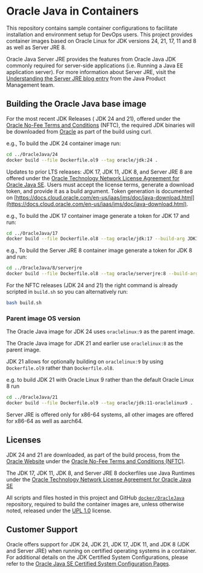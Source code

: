 # Oracle Java in Containers

This repository contains sample container configurations to facilitate installation and environment setup for DevOps users. This project provides container images based on Oracle Linux for JDK versions 24, 21, 17, 11 and 8 as well as Server JRE 8.

Oracle Java Server JRE provides the features from Oracle Java JDK commonly required for server-side applications (i.e. Running a Java EE application server). For more information about Server JRE, visit the [Understanding the Server JRE blog entry](https://blogs.oracle.com/java-platform-group/understanding-the-server-jre) from the Java Product Management team.

## Building the Oracle Java base image

For the most recent JDK Releases ( JDK 24 and 21), offered under the [Oracle No-Fee Terms and Conditions](https://www.java.com/freeuselicense) (NFTC),  the required JDK binaries will be downloaded from [Oracle](https://www.oracle.com/javadownload) as part of the build using curl.

e.g., To build the JDK 24 container image run:

```bash
cd ../OracleJava/24
docker build --file Dockerfile.ol9 --tag oracle/jdk:24 .
```

Updates to prior LTS releases: JDK 17, JDK 11, JDK 8, and Server JRE 8 are offered under the [Oracle Technology Network License Agreement for Oracle Java SE](https://www.java.com/otnlicense). Users must accept the license terms, generate a download token, and provide it as a build argument.  Token generation is documented on [https://docs.cloud.oracle.com/en-us/iaas/jms/doc/java-download.html](https://docs.cloud.oracle.com/en-us/iaas/jms/doc/java-download.html).

e.g., To build the JDK 17 container image generate a token for JDK 17 and run:

```bash
cd ../OracleJava/17
docker build --file Dockerfile.ol8 --tag oracle/jdk:17 --build-arg JDK17_TOKEN=<$token> .
```

e.g., To build the Server JRE 8 container image generate a token for JDK 8 and run:

```bash
cd ../OracleJava/8/serverjre
docker build --file Dockerfile.ol8 --tag oracle/serverjre:8 --build-arg JDK8_TOKEN=<$token> .
```

For the NFTC releases (JDK 24 and 21) the right command is already scripted in `build.sh` so you can alternatively run:

```bash
bash build.sh
```

### Parent image OS version

The Oracle Java image for JDK 24 uses `oraclelinux:9` as the parent image.

The Oracle Java image for JDK 21 and earlier use `oraclelinux:8` as the parent image.

JDK 21 allows for optionally building on `oraclelinux:9` by using `Dockerfile.ol9` rather than `Dockerfile.ol8`.

e.g. to build JDK 21 with Oracle Linux 9 rather than the default Oracle Linux 8 run

```bash
cd ../OracleJava/21
docker build --file Dockerfile.ol9 --tag oracle/jdk:11-oraclelinux9 .
```
Server JRE is offered only for x86-64 systems, all other images are offered for x86-64 as well as aarch64.

## Licenses

JDK 24 and 21 are downloaded, as part of the build process, from the [Oracle Website](https://www.oracle.com/javadownload) under the [Oracle No-Fee Terms and Conditions (NFTC)](https://java.com/freeuselicense).

The JDK 17, JDK 11, JDK 8, and Server JRE 8 dockerfiles use Java Runtimes under the  [Oracle Technology Network License Agreement for Oracle Java SE](https://www.java.com/otnlicense)

All scripts and files hosted in this project and GitHub [`docker/OracleJava`](./) repository, required to build the container images are, unless otherwise noted, released under the [UPL 1.0](https://oss.oracle.com/licenses/upl/) license.

## Customer Support

Oracle offers support for JDK 24, JDK 21, JDK 17, JDK 11, and JDK 8 (JDK and Server JRE) when running on certified operating systems in a container. For additional details on the JDK Certified System Configurations, please refer to the [Oracle Java SE Certified System Configuration Pages](https://www.oracle.com/technetwork/java/javaseproducts/documentation/index.html#sysconfig).
